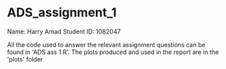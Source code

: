 # ADS_assignment_1

Name: Harry Amad
Student ID: 1082047

All the code used to answer the relevant assignment questions can be found in 'ADS ass 1.R'. The plots produced and used in the report are in the 'plots' folder
